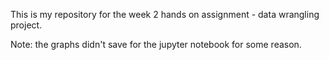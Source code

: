 This is my repository for the week 2 hands on assignment - data wrangling project.

Note: the graphs didn't save for the jupyter notebook for some reason.

